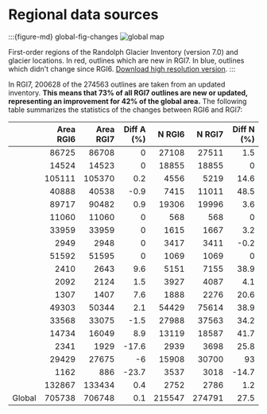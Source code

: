 # Regional data sources

:::{figure-md} global-fig-changes
<img src="https://cluster.klima.uni-bremen.de/~fmaussion/misc/rgi7_data/l3_rgi7a_plots/global_map_wrgi6_small.jpeg" alt="global map" class="bg-primary mb-1">

First-order regions of the Randolph Glacier Inventory (version 7.0) and glacier locations. In red, outlines which are new in RGI7. In blue, outlines which didn't change since RGI6. [Download high resolution version](https://cluster.klima.uni-bremen.de/~fmaussion/misc/rgi7_data/l3_rgi7a_plots/global_map_wrgi6.png).
:::

In RGI7, 200628 of the 274563 outlines are taken from an updated inventory. **This means that 73% of all RGI7 outlines are new or updated, representing an improvement for 42% of the global area.** The following table summarizes the statistics of the changes between RGI6 and RGI7:

|                      |   Area RGI6 |   Area RGI7 |   Diff A (%) |   N RGI6 |   N RGI7 |   Diff N (%) |
|:---------------------|------------:|------------:|-------------:|---------:|---------:|-------------:|
| [](regions/rgi01.md) |       86725 |       86708 |          0   |    27108 |    27511 |          1.5 |
| [](regions/rgi02.md) |       14524 |       14523 |          0   |    18855 |    18855 |          0   |
| [](regions/rgi03.md) |      105111 |      105370 |          0.2 |     4556 |     5219 |         14.6 |
| [](regions/rgi04.md) |       40888 |       40538 |         -0.9 |     7415 |    11011 |         48.5 |
| [](regions/rgi05.md) |       89717 |       90482 |          0.9 |    19306 |    19996 |          3.6 |
| [](regions/rgi06.md) |       11060 |       11060 |          0   |      568 |      568 |          0   |
| [](regions/rgi07.md) |       33959 |       33959 |          0   |     1615 |     1667 |          3.2 |
| [](regions/rgi08.md) |        2949 |        2948 |          0   |     3417 |     3411 |         -0.2 |
| [](regions/rgi09.md) |       51592 |       51595 |          0   |     1069 |     1069 |          0   |
| [](regions/rgi10.md) |        2410 |        2643 |          9.6 |     5151 |     7155 |         38.9 |
| [](regions/rgi11.md) |        2092 |        2124 |          1.5 |     3927 |     4087 |          4.1 |
| [](regions/rgi12.md) |        1307 |        1407 |          7.6 |     1888 |     2276 |         20.6 |
| [](regions/rgi13.md) |       49303 |       50344 |          2.1 |    54429 |    75614 |         38.9 |
| [](regions/rgi14.md) |       33568 |       33075 |         -1.5 |    27988 |    37563 |         34.2 |
| [](regions/rgi15.md) |       14734 |       16049 |          8.9 |    13119 |    18587 |         41.7 |
| [](regions/rgi16.md) |        2341 |        1929 |        -17.6 |     2939 |     3698 |         25.8 |
| [](regions/rgi17.md) |       29429 |       27675 |         -6   |    15908 |    30700 |         93   |
| [](regions/rgi18.md) |        1162 |         886 |        -23.7 |     3537 |     3018 |        -14.7 |
| [](regions/rgi19.md) |      132867 |      133434 |          0.4 |     2752 |     2786 |          1.2 |
| Global               |      705738 |      706748 |          0.1 |   215547 |   274791 |         27.5 |
